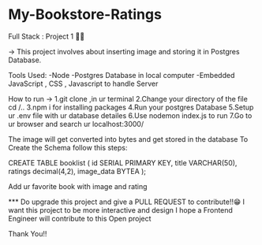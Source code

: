 # My-Bookstore-Ratings
Full Stack : Project 1 🥷🏻

-> This project involves about inserting image and storing it in Postgres Database. 

Tools Used:
-Node
-Postgres Database in local computer
-Embedded JavaScript , CSS , Javascript to handle Server


How to run ->
1.git clone <url of this repository> ,in ur terminal
2.Change your directory of the file cd /..
3.npm i for installing packages
4.Run your postgres Database
5.Setup ur .env file with ur database detailes
6.Use nodemon index.js to run 
7.Go to ur browser and search ur localhost:3000/


The image will get converted into bytes and get stored in the database
To Create the Schema follow this steps:

CREATE TABLE booklist (
    id SERIAL PRIMARY KEY,
    title VARCHAR(50),
    ratings decimal(4,2),
    image_data BYTEA
);


Add ur favorite book with image and rating 


*** Do upgrade this project and give a PULL REQUEST to contribute!!😁
I want this project to be more interactive and design I hope a Frontend Engineer will contribute to this Open project



Thank You!!


